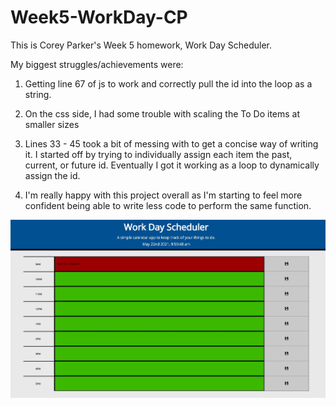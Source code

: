 # Week5-WorkDay-CP
This is Corey Parker's Week 5 homework, Work Day Scheduler.

My biggest struggles/achievements were:

1. Getting line 67 of js to work and correctly pull the id into the loop as a string. 

2. On the css side, I had some trouble with scaling the To Do items at smaller sizes

3. Lines 33 - 45 took a bit of messing with to get a concise way of writing it. I started off by trying to individually assign each item the past, current, or future id. Eventually I got it working as a loop to dynamically assign the id.

4. I'm really happy with this project overall as I'm starting to feel more confident being able to write less code to perform the same function.


![Home page for password generator](./assets/images/work-day.JPG)
